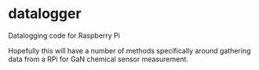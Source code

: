 # datalogger
Datalogging code for Raspberry Pi

Hopefully this will have a number of methods specifically around gathering data from a RPi for GaN chemical sensor measurement.

